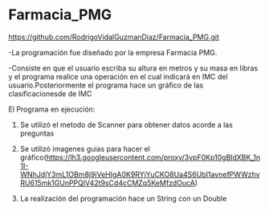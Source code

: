 # Farmacia_PMG
https://github.com/RodrigoVidalGuzmanDiaz/Farmacia_PMG.git

-La programación fue diseñado por la empresa Farmacia PMG.

-Consiste en que el usuario escriba su altura en metros y su masa en libras y el programa realice una operación en el cual indicará en IMC del usuario.Posteriormente el programa hace un gráfico de las clasificacionesde de IMC

El Programa en ejecución:

1.  Se utilizó el metodo de Scanner para obtener datos acorde a las preguntas

2.  Se utilizó imagenes guias para hacer el gráfico(https://lh3.googleusercontent.com/proxy/3vpF0Kp10gBldXBK_1n1I-WNhJdjY3mL1OBm8j9jVeHIgA0K9RYjYuCKO8Ua4S6UbI1avnefPWWzhvRU615mk1GUnPPQlV42t9sCd4cCMZq5KeMfzdOucA)

3.  La realización del programación hace un String con un Double

